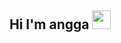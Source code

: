 ## Hi I'm angga <img src="https://raw.githubusercontent.com/MartinHeinz/MartinHeinz/master/wave.gif" width="30px"> 
